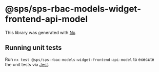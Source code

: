 # @sps/sps-rbac-models-widget-frontend-api-model

This library was generated with [Nx](https://nx.dev).

## Running unit tests

Run `nx test @sps/sps-rbac-models-widget-frontend-api-model` to execute the unit tests via [Jest](https://jestjs.io).
